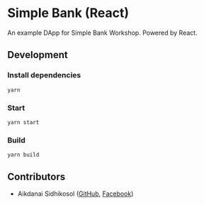# Simple Bank (React)

An example DApp for Simple Bank Workshop. Powered by React.

## Development

### Install dependencies

```
yarn
```

### Start

```
yarn start
```

### Build

```
yarn build
```

## Contributors

- Aikdanai Sidhikosol ([GitHub](https://github.com/blutarche),
  [Facebook](https://facebook.com/aikdanai.s))
